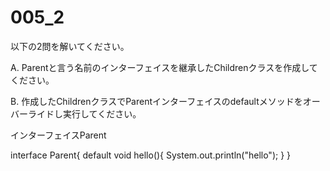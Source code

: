 # 005_2

以下の2問を解いてください。

A. Parentと言う名前のインターフェイスを継承したChildrenクラスを作成してください。

B. 作成したChildrenクラスでParentインターフェイスのdefaultメソッドをオーバーライドし実行してください。


インターフェイスParent

interface Parent{
  default void hello(){
    System.out.println("hello");
  }
}
